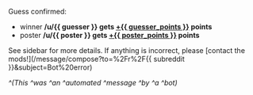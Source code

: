 Guess confirmed:

* winner **/u/{{ guesser }} gets [+{{ guesser_points }}](// "green") points**
* poster **/u/{{ poster }} gets [+{{ poster_points }}](// "blue") points**

See sidebar for more details. If anything is incorrect, please [contact the mods!](/message/compose?to=%2Fr%2F{{ subreddit }}&subject=Bot%20error)

*^\(This ^was ^an ^automated ^message ^by ^a ^bot\)*